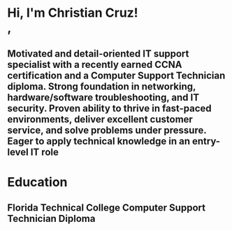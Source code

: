 <h1>Hi, I'm Christian Cruz! <br/><a href="https://www.linkedin.com/in/
christian-cruz-5b95932a3></a>, <a href="https://"></a>, 

<h2>Motivated and detail-oriented IT support specialist with a recently earned CCNA certification and a 
Computer Support Technician diploma. Strong foundation in networking, hardware/software 
troubleshooting, and IT security. Proven ability to thrive in fast-paced environments, deliver excellent 
customer service, and solve problems under pressure. Eager to apply technical knowledge in an entry-level IT role </h2>

<h1>Education</h1>
<h2>Florida Technical College                            
Computer Support Technician Diploma </h2> <a herf ="[Diploma.pdf](https://github.com/user-attachments/files/20795511/Diploma.pdf)


